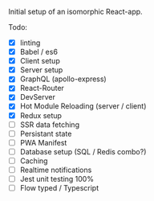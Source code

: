 Initial setup of an isomorphic React-app.

Todo:

-   [x] linting
-   [x] Babel / es6
-   [x] Client setup
-   [x] Server setup
-   [x] GraphQL (apollo-express)
-   [x] React-Router
-   [x] DevServer
-   [x] Hot Module Reloading (server / client)
-   [x] Redux setup
-   [ ] SSR data fetching
-   [ ] Persistant state
-   [ ] PWA Manifest
-   [ ] Database setup (SQL / Redis combo?)
-   [ ] Caching
-   [ ] Realtime notifications
-   [ ] Jest unit testing 100%
-   [ ] Flow typed / Typescript
